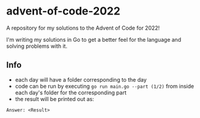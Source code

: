 # advent-of-code-2022

A repository for my solutions to the Advent of Code for 2022!

I'm writing my solutions in Go to get a better feel for the language and solving problems with it.

## Info

- each day will have a folder corresponding to the day
- code can be run by executing `go run main.go --part (1/2)` from inside each day's folder for the corresponding part
- the result will be printed out as:

```
Answer: <Result>
```